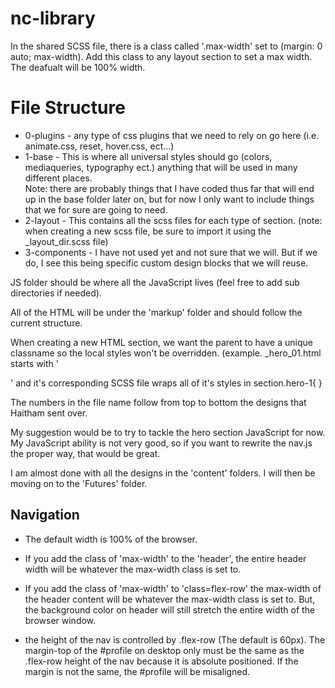 # nc-library

In the shared SCSS file, there is a class called '.max-width' set to (margin: 0 auto; max-width).  Add this class to any layout section to set a max width.  The deafualt will be 100% width.



# File Structure

- 0-plugins - any type of css plugins that we need to rely on go here (i.e. animate.css, reset, hover.css, ect...)
- 1-base - This is where all universal styles should go (colors, mediaqueries, typography ect.) anything that will be used in many different places.  
    Note: there are probably things that I have coded thus far that will end up in the base folder later on, but for now I only want to include things that we for sure are going to need. 
- 2-layout - This contains all the scss files for each type of section.  (note: when creating a new scss file, be sure to import it using the _layout_dir.scss file)
- 3-components - I have not used yet and not sure that we will.  But if we do, I see this being specific custom design blocks that we will reuse.  

JS folder should be where all the JavaScript lives (feel free to add sub directories if needed).

All of the HTML will be under the 'markup' folder and should follow the current structure. 

When creating a new HTML section,  we want the parent to have a unique classname so the local styles won't be overridden.  (example. _hero_01.html starts with  '<section class="hero-1">' and it's corresponding SCSS file wraps all of it's styles in section.hero-1{ }

The numbers in the file name follow from top to bottom the designs that Haitham sent over.

My suggestion would be to try to tackle the hero section JavaScript for now.  My JavaScript ability is not very good, so if you want to rewrite the nav.js the proper way, that would be great.    

I am almost done with all the designs in the 'content' folders. I will then be moving on to the 'Futures' folder. 




# Navigation

- The default width is 100% of the browser. 
- If you add the class of 'max-width' to the 'header', the entire header width will be whatever the max-width class is set to.
- If you add the class of 'max-width' to 'class=flex-row' the max-width of the header content will be whatever the max-width class is set to. But, the background color on header will still stretch the entire width of the browser window.

- the height of the nav is controlled by .flex-row (The default is 60px).  The margin-top of the #profile on desktop only must be the same as the .flex-row height of the nav because it is absolute positioned.  If the margin is not the same, the #profile will be misaligned.
